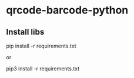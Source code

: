 # qrcode-barcode-python

## Install libs

pip install -r requirements.txt

or 

pip3 install -r requirements.txt


